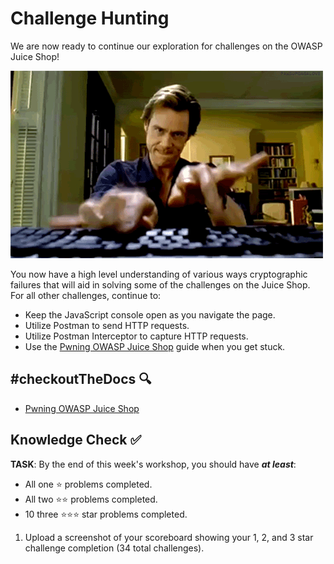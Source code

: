 # Challenge Hunting

We are now ready to continue our exploration for challenges on the OWASP Juice Shop!

![Typing gif](./assets/5.Typing.gif)

You now have a high level understanding of various ways cryptographic failures that will aid in solving some of the challenges on the Juice Shop. For all other challenges, continue to:
- Keep the JavaScript console open as you navigate the page.
- Utilize Postman to send HTTP requests.
- Utilize Postman Interceptor to capture HTTP requests.
- Use the [Pwning OWASP Juice Shop](https://pwning.owasp-juice.shop/) guide when you get stuck.

## #checkoutTheDocs 🔍
- [Pwning OWASP Juice Shop](https://pwning.owasp-juice.shop/)

## Knowledge Check ✅

**TASK**: By the end of this week's workshop, you should have ***at least***:
- All one ⭐️ problems completed.
- All two ⭐️⭐️ problems completed.
- 10 three ⭐️⭐️⭐️ star problems completed.

1. Upload a screenshot of your scoreboard showing your 1, 2, and 3 star challenge completion (34 total challenges).